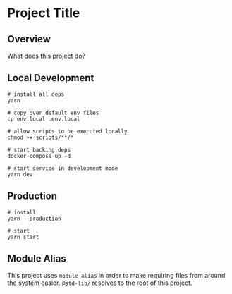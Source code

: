 # Project Title

## Overview

What does this project do?

## Local Development

```shell
# install all deps
yarn

# copy over default env files
cp env.local .env.local

# allow scripts to be executed locally
chmod +x scripts/**/*

# start backing deps
docker-compose up -d

# start service in development mode
yarn dev
```

## Production

```shell
# install
yarn --production

# start
yarn start
```

## Module Alias

This project uses `module-alias` in order to make requiring files from around the system
easier. `@std-lib/` resolves to the root of this project.